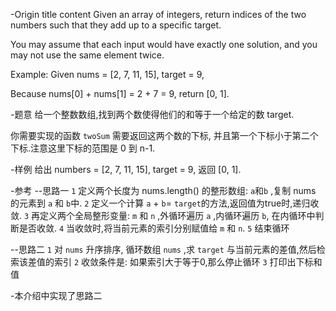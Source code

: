 -Origin title content
Given an array of integers, return indices of the two numbers such that they add up to a specific target.

You may assume that each input would have exactly one solution, and you may not use the same element twice.

Example:
Given nums = [2, 7, 11, 15], target = 9,

Because nums[0] + nums[1] = 2 + 7 = 9,
return [0, 1].

-题意
给一个整数数组,找到两个数使得他们的和等于一个给定的数 target.

你需要实现的函数 `twoSum` 需要返回这两个数的下标, 并且第一个下标小于第二个下标.注意这里下标的范围是 0 到 n-1.

-样例
给出 numbers = [2, 7, 11, 15], target = 9, 返回 [0, 1].

-参考
--思路一
`1` 定义两个长度为 nums.length() 的整形数组: `a`和`b` ,复制 nums 的元素到 `a` 和 `b`中.
`2` 定义一个计算 `a` + `b`= `target`的方法,返回值为true时,递归收敛.
`3` 再定义两个全局整形变量: `m` 和 `n` ,外循环遍历 `a` ,内循环遍历 `b`, 在内循环中判断是否收敛.
`4` 当收敛时,将当前元素的索引分别赋值给 `m` 和 `n`.
`5` 结束循环

--思路二
`1` 对 `nums` 升序排序, 循环数组 `nums` ,求 `target` 与当前元素的差值,然后检索该差值的索引
`2` 收敛条件是: 如果索引大于等于0,那么停止循环
`3` 打印出下标和值

-本介绍中实现了思路二
